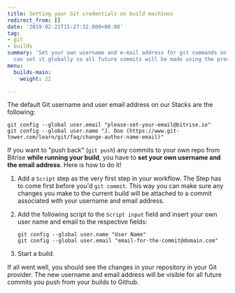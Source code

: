 ```yaml
---
title: Setting your Git credentials on build machines
redirect_from: []
date: '2019-02-21T15:27:32.000+00:00'
tag:
- git
- builds
summary: 'Set your own username and e-mail address for git commands on Bitrise. You
  can set it globally so all future commits will be made using the provided user information. '
menu:
  builds-main:
    weight: 22

---
```

The default Git username and user email address on our Stacks are the following:

    git config --global user.email "please-set-your-email@bitrise.io"
    git config --global user.name "J. Doe (https://www.git-tower.com/learn/git/faq/change-author-name-email)"

If you want to "push back"  (`git push`) any commits to your own repo from Bitrise **while running your build**, you have to **set your own username and the email address**. Here is how to do it!

1. Add a `Script` step as the very first step in your workflow. The Step has to come first before you'd `git commit`. This way you can make sure any changes you make to the current build will be attached to a commit associated with your username and email address.
2. Add the following script to the `Script input` field and insert your own user name and email to the respective fields:

       git config --global user.name "User Name"
       git config --global user.email "email-for-the-commit@domain.com"
3. Start a build.

If all went well, you should see the changes in your repository in your Git provider. The new username and email address will be visible for all future commits you push from your builds to Github.